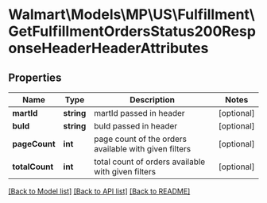 # Walmart\Models\MP\US\Fulfillment\GetFulfillmentOrdersStatus200ResponseHeaderHeaderAttributes

## Properties

Name | Type | Description | Notes
------------ | ------------- | ------------- | -------------
**martId** | **string** | martId passed in header | [optional]
**buId** | **string** | buId passed in header | [optional]
**pageCount** | **int** | page count of the orders available with given filters | [optional]
**totalCount** | **int** | total count of orders available with given filters | [optional]


[[Back to Model list]](./) [[Back to API list]](../../../../../README.md#supported-apis) [[Back to README]](../../../../../README.md)
